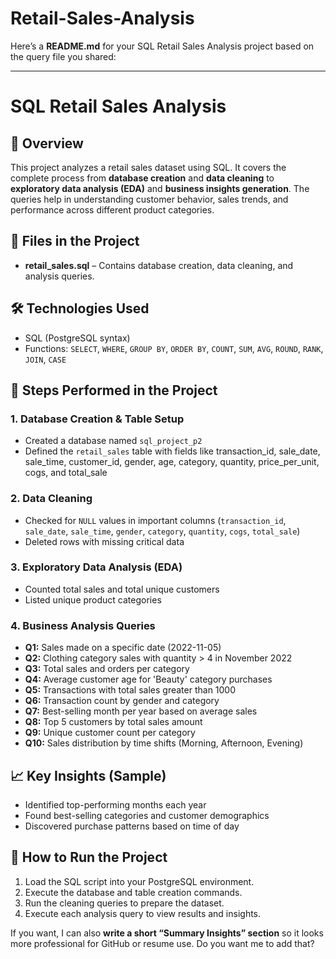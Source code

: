 # Retail-Sales-Analysis
Here’s a **README.md** for your SQL Retail Sales Analysis project based on the query file you shared:

---

# SQL Retail Sales Analysis

## 📌 Overview

This project analyzes a retail sales dataset using SQL. It covers the complete process from **database creation** and **data cleaning** to **exploratory data analysis (EDA)** and **business insights generation**.
The queries help in understanding customer behavior, sales trends, and performance across different product categories.

## 📂 Files in the Project

* **retail\_sales.sql** – Contains database creation, data cleaning, and analysis queries.

## 🛠 Technologies Used

* SQL (PostgreSQL syntax)
* Functions: `SELECT`, `WHERE`, `GROUP BY`, `ORDER BY`, `COUNT`, `SUM`, `AVG`, `ROUND`, `RANK`, `JOIN`, `CASE`

## 🚀 Steps Performed in the Project

### 1. **Database Creation & Table Setup**

* Created a database named `sql_project_p2`
* Defined the `retail_sales` table with fields like transaction\_id, sale\_date, sale\_time, customer\_id, gender, age, category, quantity, price\_per\_unit, cogs, and total\_sale

### 2. **Data Cleaning**

* Checked for `NULL` values in important columns (`transaction_id`, `sale_date`, `sale_time`, `gender`, `category`, `quantity`, `cogs`, `total_sale`)
* Deleted rows with missing critical data

### 3. **Exploratory Data Analysis (EDA)**

* Counted total sales and total unique customers
* Listed unique product categories

### 4. **Business Analysis Queries**

* **Q1:** Sales made on a specific date (2022-11-05)
* **Q2:** Clothing category sales with quantity > 4 in November 2022
* **Q3:** Total sales and orders per category
* **Q4:** Average customer age for 'Beauty' category purchases
* **Q5:** Transactions with total sales greater than 1000
* **Q6:** Transaction count by gender and category
* **Q7:** Best-selling month per year based on average sales
* **Q8:** Top 5 customers by total sales amount
* **Q9:** Unique customer count per category
* **Q10:** Sales distribution by time shifts (Morning, Afternoon, Evening)

## 📈 Key Insights (Sample)

* Identified top-performing months each year
* Found best-selling categories and customer demographics
* Discovered purchase patterns based on time of day

## 📜 How to Run the Project

1. Load the SQL script into your PostgreSQL environment.
2. Execute the database and table creation commands.
3. Run the cleaning queries to prepare the dataset.
4. Execute each analysis query to view results and insights.


If you want, I can also **write a short “Summary Insights” section** so it looks more professional for GitHub or resume use.
Do you want me to add that?
